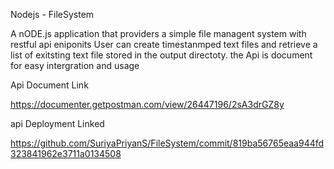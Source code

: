 Nodejs - FileSystem

  A nODE.js application that providers a simple file managent system with restful api eniponits User can create timestanmped text files and retrieve a list of exitsting text file stored 
  in the output directoty. the Api is document for easy intergration and usage


  Api Document Link

  https://documenter.getpostman.com/view/26447196/2sA3drGZ8y


  api Deployment Linked

  https://github.com/SuriyaPriyanS/FileSystem/commit/819ba56765eaa944fd323841962e3711a0134508

    
